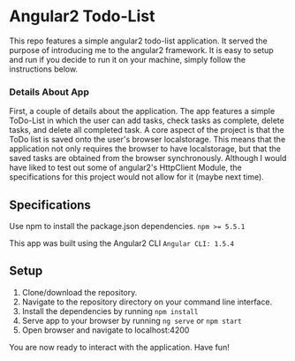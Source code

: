 # Angular2 Todo-List
This repo features a simple angular2 todo-list application. It served the purpose of introducing me to the angular2 framework. It is easy to setup and run if you decide to run it on your machine, simply follow the instructions below.

### Details About App
First, a couple of details about the application. The app features a simple ToDo-List in which the user can add tasks, check tasks as complete, delete tasks, and delete all completed task. A core aspect of the project is that the ToDo list is saved onto the user's browser localstorage. This means that the application not only requires the browser to have localstorage, but that the saved tasks are obtained from the browser synchronously. Although I would have liked to test out some of angular2's HttpClient Module, the specifications for this project would not allow for it (maybe next time).

## Specifications
Use npm to install the package.json dependencies.
`npm >= 5.5.1`

This app was built using the Angular2 CLI
`Angular CLI: 1.5.4`

## Setup
1. Clone/download the repository.
2. Navigate to the repository directory on your command line interface.
3. Install the dependencies by running `npm install`
4. Serve app to your browser by running `ng serve` or `npm start`
5. Open browser and navigate to localhost:4200

You are now ready to interact with the application. Have fun!
